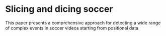 # Slicing and dicing soccer

This paper presents a comprehensive approach for detecting a wide range of complex events in soccer videos starting from
positional data
